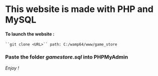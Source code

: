 # This website is made with PHP and MySQL

#### To launch the website :

    ``git clone <URL>`` path: C:/wamp64/www/game_store

### Paste the folder _gamestore.sql_ into PHPMyAdmin

_Enjoy !_
